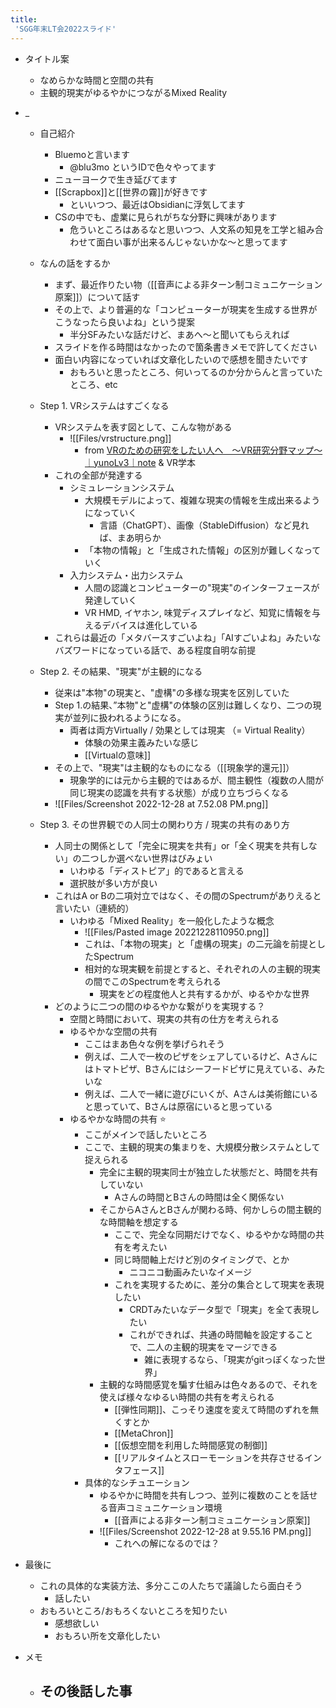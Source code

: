 ```yaml
---
title:
 'SGG年末LT会2022スライド'
---
```

- タイトル案
	- なめらかな時間と空間の共有
	- 主観的現実がゆるやかにつながるMixed Reality
- _
	- 自己紹介
		- Bluemoと言います
			- @blu3mo というIDで色々やってます
		- ニューヨークで生き延びてます
		- [[Scrapbox]]と[[世界の霧]]が好きです
			- といいつつ、最近はObsidianに浮気してます
		- CSの中でも、虚業に見られがちな分野に興味があります
			- 危ういところはあるなと思いつつ、人文系の知見を工学と組み合わせて面白い事が出来るんじゃないかな〜と思ってます
	- なんの話をするか
		- まず、最近作りたい物（[[音声による非ターン制コミュニケーション原案]]）について話す
		- その上で、より普遍的な「コンピューターが現実を生成する世界がこうなったら良いよね」という提案
			- 半分SFみたいな話だけど、まあへ〜と聞いてもらえれば
		- スライドを作る時間はなかったので箇条書きメモで許してください
		- 面白い内容になっていれば文章化したいので感想を聞きたいです
			- おもろいと思ったところ、何いってるのか分からんと言っていたところ、etc

	- Step 1. VRシステムはすごくなる
		- VRシステムを表す図として、こんな物がある
			- ![[Files/vrstructure.png]]
				-  from [VRのための研究をしたい人へ　〜VR研究分野マップ〜｜yunoLv3｜note](https://note.com/yunolv3/n/n684f3bcb4e52) & VR学本
		- これの全部が発達する
			- シミュレーションシステム
				- 大規模モデルによって、複雑な現実の情報を生成出来るようになっていく
					- 言語（ChatGPT）、画像（StableDiffusion）など見れば、まあ明らか
				- 「本物の情報」と「生成された情報」の区別が難しくなっていく
			- 入力システム・出力システム
				- 人間の認識とコンピューターの"現実"のインターフェースが発達していく
				- VR HMD, イヤホン, 味覚ディスプレイなど、知覚に情報を与えるデバイスは進化している
		- これらは最近の「メタバースすごいよね」「AIすごいよね」みたいなバズワードになっている話で、ある程度自明な前提
	- Step 2. その結果、"現実"が主観的になる
		- 従来は"本物"の現実と、"虚構"の多様な現実を区別していた
		- Step 1.の結果、”本物"と"虚構"の体験の区別は難しくなり、二つの現実が並列に扱われるようになる。
			- 両者は両方Virtually / 効果としては現実 （= Virtual Reality）
				- 体験の効果主義みたいな感じ
				- [[Virtualの意味]]
		- その上で、"現実"は主観的なものになる（[[現象学的還元]]）
			- 現象学的には元から主観的ではあるが、間主観性（複数の人間が同じ現実の認識を共有する状態）が成り立ちづらくなる
		- ![[Files/Screenshot 2022-12-28 at 7.52.08 PM.png]]
	- Step 3. その世界観での人同士の関わり方 / 現実の共有のあり方
		- 人同士の関係として「完全に現実を共有」or「全く現実を共有しない」の二つしか選べない世界はびみょい
			- いわゆる「ディストピア」的であると言える
			- 選択肢が多い方が良い
		- これはA or Bの二項対立ではなく、その間のSpectrumがありえると言いたい（連続的）
			- いわゆる「Mixed Reality」を一般化したような概念
				- ![[Files/Pasted image 20221228110950.png]]
				- これは、「本物の現実」と「虚構の現実」の二元論を前提としたSpectrum
				- 相対的な現実観を前提とすると、それぞれの人の主観的現実の間でこのSpectrumを考えられる
					- 現実をどの程度他人と共有するかが、ゆるやかな世界
		- どのように二つの間のゆるやかな繋がりを実現する？
			- 空間と時間において、現実の共有の仕方を考えられる
			- ゆるやかな空間の共有
				- ここはまあ色々な例を挙げられそう
				- 例えば、二人で一枚のピザをシェアしているけど、Aさんにはトマトピザ、Bさんにはシーフードピザに見えている、みたいな
				- 例えば、二人で一緒に遊びにいくが、Aさんは美術館にいると思っていて、Bさんは原宿にいると思っている
			- ゆるやかな時間の共有 ⭐️
				- ここがメインで話したいところ
				- ここで、主観的現実の集まりを、大規模分散システムとして捉えられる
					- 完全に主観的現実同士が独立した状態だと、時間を共有していない
						- Aさんの時間とBさんの時間は全く関係ない
					- そこからAさんとBさんが関わる時、何かしらの間主観的な時間軸を想定する
						- ここで、完全な同期だけでなく、ゆるやかな時間の共有を考えたい
						- 同じ時間軸上だけど別のタイミングで、とか
							- ニコニコ動画みたいなイメージ
						- これを実現するために、差分の集合として現実を表現したい
							- CRDTみたいなデータ型で「現実」を全て表現したい
							- これができれば、共通の時間軸を設定することで、二人の主観的現実をマージできる
								- 雑に表現するなら、「現実がgitっぽくなった世界」
					- 主観的な時間感覚を騙す仕組みは色々あるので、それを使えば様々なゆるい時間の共有を考えられる
						- [[弾性同期]]、こっそり速度を変えて時間のずれを無くすとか
						- [[MetaChron]]
						- [[仮想空間を利用した時間感覚の制御]]
						- [[リアルタイムとスローモーションを共存させるインタフェース]]
				- 具体的なシチュエーション
					- ゆるやかに時間を共有しつつ、並列に複数のことを話せる音声コミュニケーション環境
						- [[音声による非ターン制コミュニケーション原案]]
					- ![[Files/Screenshot 2022-12-28 at 9.55.16 PM.png]]
						- これへの解になるのでは？
- 最後に
	- これの具体的な実装方法、多分ここの人たちで議論したら面白そう
		- 話したい
	- おもろいところ/おもろくないところを知りたい
		- 感想欲しい
		- おもろい所を文章化したい

- メモ
	- その後話した事
		- 